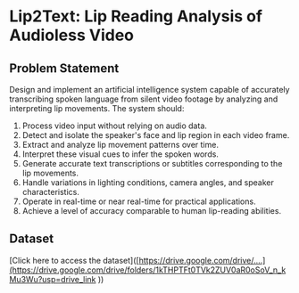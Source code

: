 # **Lip2Text: Lip Reading Analysis of Audioless Video**

## Problem Statement  
Design and implement an artificial intelligence system capable of accurately transcribing spoken language from silent video footage by analyzing and interpreting lip movements. The system should:

1. Process video input without relying on audio data.  
2. Detect and isolate the speaker's face and lip region in each video frame.  
3. Extract and analyze lip movement patterns over time.  
4. Interpret these visual cues to infer the spoken words.  
5. Generate accurate text transcriptions or subtitles corresponding to the lip movements.  
6. Handle variations in lighting conditions, camera angles, and speaker characteristics.  
7. Operate in real-time or near real-time for practical applications.  
8. Achieve a level of accuracy comparable to human lip-reading abilities.

## Dataset  
[Click here to access the dataset]([https://drive.google.com/drive/....](https://drive.google.com/drive/folders/1kTHPTFt0TVk2ZUV0aR0oSoV_n_kMu3Wu?usp=drive_link
))  
